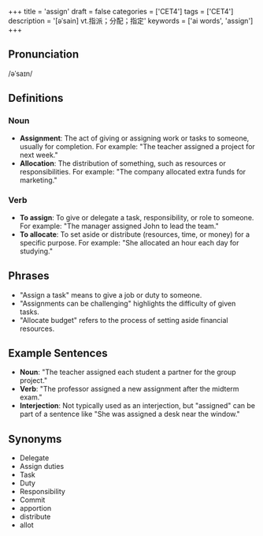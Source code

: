 +++
title = 'assign'
draft = false
categories = ['CET4']
tags = ['CET4']
description = '[əˈsain] vt.指派；分配；指定'
keywords = ['ai words', 'assign']
+++

## Pronunciation
/əˈsaɪn/

## Definitions
### Noun
- **Assignment**: The act of giving or assigning work or tasks to someone, usually for completion. For example: "The teacher assigned a project for next week."
- **Allocation**: The distribution of something, such as resources or responsibilities. For example: "The company allocated extra funds for marketing."

### Verb
- **To assign**: To give or delegate a task, responsibility, or role to someone. For example: "The manager assigned John to lead the team."
- **To allocate**: To set aside or distribute (resources, time, or money) for a specific purpose. For example: "She allocated an hour each day for studying."

## Phrases
- "Assign a task" means to give a job or duty to someone.
- "Assignments can be challenging" highlights the difficulty of given tasks.
- "Allocate budget" refers to the process of setting aside financial resources.

## Example Sentences
- **Noun**: "The teacher assigned each student a partner for the group project."
- **Verb**: "The professor assigned a new assignment after the midterm exam."
- **Interjection**: Not typically used as an interjection, but "assigned" can be part of a sentence like "She was assigned a desk near the window."

## Synonyms
- Delegate
- Assign duties
- Task
- Duty
- Responsibility
- Commit
- apportion
- distribute
- allot
